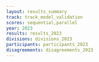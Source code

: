 ```yaml
---
layout: results_summary
track: track_model_validation
scores: sequential,parallel
year: 2023
results: results_2023
divisions: divisions_2023
participants: participants_2023
disagreements: disagreements_2023
---
```

